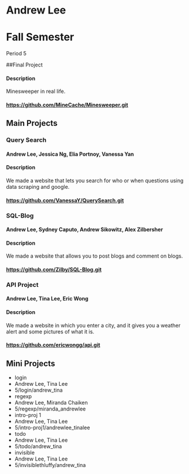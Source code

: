 Andrew Lee
==========

# Fall Semester
Period 5

##Final Project
#### Description
Minesweeper in real life.
#### https://github.com/MineCache/Minesweeper.git


## Main Projects

### Query Search 
#### Andrew Lee, Jessica Ng, Elia Portnoy, Vanessa Yan
#### Description
We made a website that lets you search for who or when questions using data scraping and google.
#### https://github.com/VanessaY/QuerySearch.git

### SQL-Blog
#### Andrew Lee, Sydney Caputo, Andrew Sikowitz, Alex Zilbersher
#### Description
We made a website that allows you to post blogs and comment on blogs.
#### https://github.com/Zilby/SQL-Blog.git

### API Project
#### Andrew Lee, Tina Lee, Eric Wong
#### Description
We made a website in which you enter a city, and it gives you a weather alert and some pictures of what it is.
#### https://github.com/ericwongg/api.git

## Mini Projects

 * login
  * Andrew Lee, Tina Lee
  * 5/login/andrew_tina
 * regexp
  * Andrew Lee, Miranda Chaiken 
  * 5/regexp/miranda_andrewlee
 * intro-proj 1
  * Andrew Lee, Tina Lee
  * 5/intro-proj1/andrewlee_tinalee
 * todo
  * Andrew Lee, Tina Lee
  * 5/todo/andrew_tina
 * invisible
  * Andrew Lee, Tina Lee
  * 5/invisiblethluffy/andrew_tina

